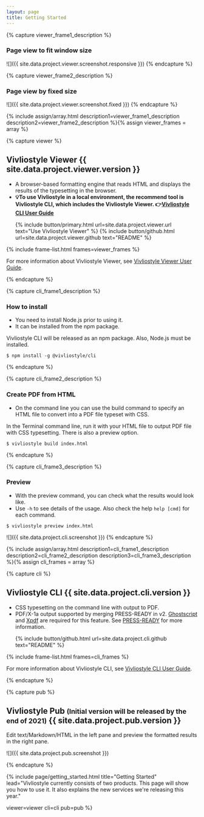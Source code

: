```yaml
---
layout: page
title: Getting Started
---
```



<!-- viewer -->
{% capture viewer_frame1_description %}
### Page view to fit window size

![]({{ site.data.project.viewer.screenshot.responsive }})
{% endcapture %}


{% capture viewer_frame2_description %}
### Page view by fixed size

![]({{ site.data.project.viewer.screenshot.fixed }})
{% endcapture %}


{% include assign/array.html
  description1=viewer_frame1_description
  description2=viewer_frame2_description
%}{% assign viewer_frames = array %}


{% capture viewer %}
<h2 id="vivliostyle-viewer">Vivliostyle Viewer <span class="tip">{{ site.data.project.viewer.version }}</span></h2>

- A browser-based formatting engine that reads HTML and displays the results of the typesetting in the browser.
- **💡To use Vivliostyle in a local environment, the recommend tool is Vivliostyle CLI, which includes the Vivliostyle Viewer. 👉[Vivliostyle CLI User Guide](https://docs.vivliostyle.org/#/vivliostyle-cli)**

<ol class="list--medium">
  {% include button/primary.html url=site.data.project.viewer.url text="Use Vivliostyle Viewer" %}
  {% include button/github.html url=site.data.project.viewer.github text="README" %}
</ol>

{% include frame-list.html frames=viewer_frames %}

For more information about Vivliostyle Viewer, see [Vivliostyle Viewer User Guide](https://docs.vivliostyle.org/#/vivliostyle-viewer).

{% endcapture %}


<!-- cli -->
{% capture cli_frame1_description %}
### How to install

- You need to install Node.js prior to using it.
- It can be installed from the npm package.

Vivliostyle CLI will be released as an npm package. Also, Node.js must be installed.

```shell
$ npm install -g @vivliostyle/cli
```
{% endcapture %}


{% capture cli_frame2_description %}
### Create PDF from HTML

- On the command line you can use the build command to specify an HTML file to convert into a PDF file typeset with CSS.

In the Terminal command line, run it with your HTML file to output PDF file with CSS typesetting. There is also a preview option.

```shell
$ vivliostyle build index.html
```
{% endcapture %}


{% capture cli_frame3_description %}
### Preview

- With the preview command, you can check what the results would look like.
- Use `-h` to see details of the usage. Also check the help `help [cmd]` for each command.

```shell
$ vivliostyle preview index.html
```

![]({{ site.data.project.cli.screenshot }})
{% endcapture %}


{% include assign/array.html
  description1=cli_frame1_description
  description2=cli_frame2_description
  description3=cli_frame3_description
%}{% assign cli_frames = array %}


{% capture cli %}
<h2 id="vivliostyle-cli">Vivliostyle CLI <span class="tip">{{ site.data.project.cli.version }}</span></h2>

- CSS typesetting on the command line with output to PDF.
- PDF/X-1a output supported by merging PRESS-READY in v2. [Ghostscript](https://www.ghostscript.com/) and [Xpdf](http://www.xpdfreader.com/) are required for this feature. See [PRESS-READY](https://github.com/vibranthq/press-ready/blob/master/README.md) for more information.

<ol class="list--medium">
  {% include button/github.html url=site.data.project.cli.github text="README" %}
</ol>

{% include frame-list.html frames=cli_frames %}

For more information about Vivliostyle CLI, see [Vivliostyle CLI User Guide](https://docs.vivliostyle.org/#/vivliostyle-cli).

{% endcapture %}


<!-- pub -->
{% capture pub %}
<h2 id="vivliostyle-pub">Vivliostyle Pub <small>(Initial version will be released by the end of 2021)</small> <span class="tip">{{ site.data.project.pub.version }}</span></h2>

Edit text/Markdown/HTML in the left pane and preview the formatted results in the right pane.

![]({{ site.data.project.pub.screenshot }})

<!-- <ol class="list--medium"> -->
  <!-- {% include button/primary.html url=site.data.project.pub.url text="Use Vivliostyle Pub" %} -->
  <!-- {% include button/github.html url=site.data.project.pub.github text="README" %} -->
<!-- </ol> -->
{% endcapture %}


{% include page/getting_started.html
  title="Getting Started"
  lead="Vivliostyle currently consists of two products. This page will show you how to use it. It also explains the new services we're releasing this year."

  viewer=viewer
  cli=cli
  pub=pub
%}
